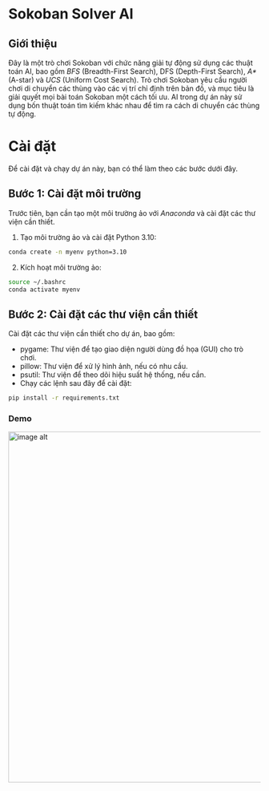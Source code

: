 # Sokoban Solver AI
## Giới thiệu
Đây là một trò chơi Sokoban với chức năng giải tự động sử dụng các thuật toán AI, bao gồm *BFS* (Breadth-First Search), DFS (Depth-First Search), *A\** (A-star) và *UCS* (Uniform Cost Search). Trò chơi Sokoban yêu cầu người chơi di chuyển các thùng vào các vị trí chỉ định trên bản đồ, và mục tiêu là giải quyết mọi bài toán Sokoban một cách tối ưu. AI trong dự án này sử dụng bốn thuật toán tìm kiếm khác nhau để tìm ra cách di chuyển các thùng tự động.
# Cài đặt
Để cài đặt và chạy dự án này, bạn có thể làm theo các bước dưới đây.

## Bước 1: Cài đặt môi trường
Trước tiên, bạn cần tạo một môi trường ảo với *Anaconda* và cài đặt các thư viện cần thiết.

1. Tạo môi trường ảo và cài đặt Python 3.10:
```bash
conda create -n myenv python=3.10
```
2. Kích hoạt môi trường ảo:
```bash
source ~/.bashrc
conda activate myenv
```
## Bước 2: Cài đặt các thư viện cần thiết
Cài đặt các thư viện cần thiết cho dự án, bao gồm:

- pygame: Thư viện để tạo giao diện người dùng đồ họa (GUI) cho trò chơi.
- pillow: Thư viện để xử lý hình ảnh, nếu có nhu cầu.
- psutil: Thư viện để theo dõi hiệu suất hệ thống, nếu cần.
- Chạy các lệnh sau đây để cài đặt:
```bash
pip install -r requirements.txt
```

### Demo
<img src="" alt="image alt" width="700"/>
